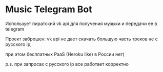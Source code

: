 # Music Telegram Bot

Использует пиратский vk api для получения музыки и передачи ее в telegram

Проект заброшен:
vk api не дает скачать большую часть треков не с русского ip,

при этом бесплатных PaaS (Heroku like) в России нет(

p.s. при запросах с русского ip все работает корректно
